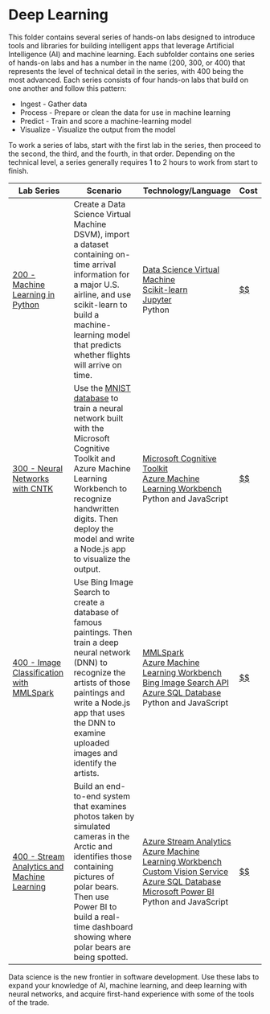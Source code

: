 # Deep Learning

This folder contains several series of hands-on labs designed to introduce tools and libraries for building intelligent apps that leverage Artificial Intelligence (AI) and machine learning. Each subfolder contains one series of hands-on labs and has a number in the name (200, 300, or 400) that represents the level of technical detail in the series, with 400 being the most advanced. Each series consists of four hands-on labs that build on one another and follow this pattern:

- Ingest - Gather data
- Process - Prepare or clean the data for use in machine learning
- Predict - Train and score a machine-learning model
- Visualize - Visualize the output from the model

To work a series of labs, start with the first lab in the series, then proceed to the second, the third, and the fourth, in that order. Depending on the technical level, a series generally requires 1 to 2 hours to work from start to finish.

Lab Series | Scenario | Technology/Language | Cost
---------- | -------- | ------------------- | -
[200 - Machine Learning in Python](./200%20-%20Machine%20Learning%20in%20Python) | Create a Data Science Virtual Machine DSVM), import a dataset containing on-time arrival information for a major U.S. airline, and use scikit-learn to build a machine-learning model that predicts whether flights will arrive on time. | [Data Science Virtual Machine](https://docs.microsoft.com/azure/machine-learning/data-science-virtual-machine/overview?WT.mc_id=academiccontent-github-cxa)<br>[Scikit-learn](http://scikit-learn.org/stable/)<br>[Jupyter](http://jupyter.org/)<br>Python | [$$](../Costs.md)
[300 - Neural Networks with CNTK](./300%20-%20Neural%20Networks%20with%20CNTK) | Use the [MNIST database](http://yann.lecun.com/exdb/mnist/) to train a neural network built with the Microsoft Cognitive Toolkit and Azure Machine Learning Workbench to recognize handwritten digits. Then deploy the model and write a Node.js app to visualize the output. | [Microsoft Cognitive Toolkit](https://www.microsoft.com/research/product/cognitive-toolkit/?WT.mc_id=academiccontent-github-cxa)<br>[Azure Machine Learning Workbench](https://docs.microsoft.com/azure/machine-learning/preview/quickstart-installation?WT.mc_id=academiccontent-github-cxa)<br>Python and JavaScript | [$$](../Costs.md)
[400 - Image Classification with MMLSpark](./400%20-%20Image%20Classification%20with%20MMLSpark) | Use Bing Image Search to create a database of famous paintings. Then train a deep neural network (DNN) to recognize the artists of those paintings and write a Node.js app that uses the DNN to examine uploaded images and identify the artists. | [MMLSpark](https://github.com/Azure/mmlspark)<br>[Azure Machine Learning Workbench](https://docs.microsoft.com/azure/machine-learning/preview/quickstart-installation?WT.mc_id=academiccontent-github-cxa)<br>[Bing Image Search API](https://azure.microsoft.com/services/cognitive-services/bing-image-search-api/?WT.mc_id=academiccontent-github-cxa)<br>[Azure SQL Database](https://azure.microsoft.com/services/sql-database/?WT.mc_id=academiccontent-github-cxa)<br>Python and JavaScript | [$$](../Costs.md)
[400 - Stream Analytics and Machine Learning](./400%20-%20Stream%20Analytics%20and%20Machine%20Learning) | Build an end-to-end system that examines photos taken by simulated cameras in the Arctic and identifies those containing pictures of polar bears. Then use Power BI to build a real-time dashboard showing where polar bears are being spotted. | [Azure Stream Analytics](https://azure.microsoft.com/services/stream-analytics/?WT.mc_id=academiccontent-github-cxa)<br>[Azure Machine Learning Workbench](https://docs.microsoft.com/azure/machine-learning/preview/quickstart-installation?WT.mc_id=academiccontent-github-cxa)<br>[Custom Vision Service](https://azure.microsoft.com/services/cognitive-services/custom-vision-service/?WT.mc_id=academiccontent-github-cxa)<br>[Azure SQL Database](https://azure.microsoft.com/services/sql-database/?WT.mc_id=academiccontent-github-cxa)<br>[Microsoft Power BI](https://powerbi.microsoft.com/?WT.mc_id=academiccontent-github-cxa)<br>Python and JavaScript | [$$](../Costs.md)

Data science is the new frontier in software development. Use these labs to expand your knowledge of AI, machine learning, and deep learning with neural networks, and acquire first-hand experience with some of the tools of the trade.